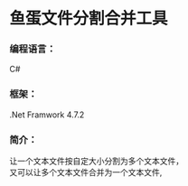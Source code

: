 # 鱼蛋文件分割合并工具
### 编程语言：
  C#
### 框架：
  .Net Framwork 4.7.2
### 简介：
  让一个文本文件按自定大小分割为多个文本文件，<br>
  又可以让多个文本文件合并为一个文本文件,<br>

  
